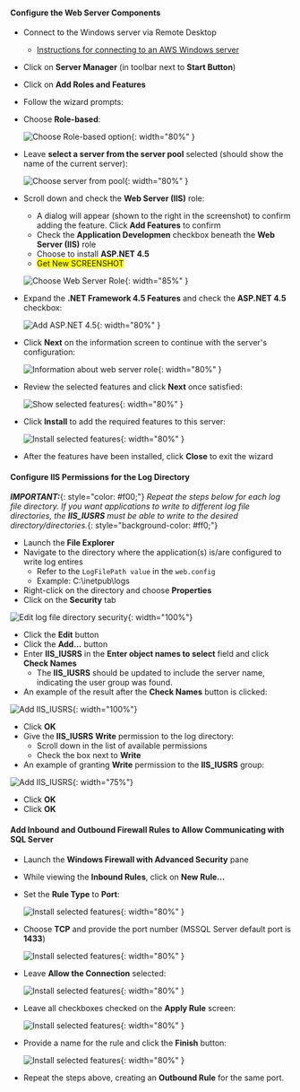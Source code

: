 
#### Configure the Web Server Components

* Connect to the Windows server via Remote Desktop
  * [Instructions for connecting to an AWS Windows server](http://docs.aws.amazon.com/AWSEC2/latest/WindowsGuide/connecting_to_windows_instance.html)
* Click on **Server Manager** (in toolbar next to **Start Button**)
* Click on **Add Roles and Features**
* Follow the wizard prompts:
* Choose **Role-based**:

  ![Choose Role-based option](/res/images/checklist/add-roles-features-01-role-based.png){: width="80%" }

* Leave **select a server from the server pool** selected (should show the name of the current server):

  ![Choose server from pool](/res/images/checklist/add-roles-features-02-choose-server.png){: width="80%" }

* Scroll down and check the **Web Server (IIS)** role:
  * A dialog will appear (shown to the right in the screenshot) to confirm adding the feature.  Click **Add Features** to confirm
  * Check the **Application Developmen** checkbox beneath the **Web Server (IIS)** role
  * Choose to install **ASP.NET 4.5**
  * <span style="background-color: #ff0;">Get New SCREENSHOT</span>

  ![Choose Web Server Role](/res/images/checklist/add-roles-features-03-web-server-role.png){: width="85%" }

* Expand the **.NET Framework 4.5 Features** and check the **ASP.NET 4.5** checkbox:

  ![Add ASP.NET 4.5](/res/images/checklist/add-roles-features-04-dotnet-45.png){: width="80%" }

* Click **Next** on the information screen to continue with the server's configuration:

  ![Information about web server role](/res/images/checklist/add-roles-features-05-notification.png){: width="80%" }

* Review the selected features and click **Next** once satisfied:

  ![Show selected features](/res/images/checklist/add-roles-features-06-show-selected-features.png){: width="80%" }

* Click **Install** to add the required features to this server:

  ![Install selected features](/res/images/checklist/add-roles-features-07-install.png){: width="80%" }

* After the features have been installed, click **Close** to exit the wizard

#### Configure IIS Permissions for the Log Directory
***IMPORTANT:***{: style="color: #f00;"} *Repeat the steps below for each log file directory.  If you want applications to write to different log file directories, the **IIS_IUSRS** must be able to write to the desired directory/directories.*{: style="background-color: #ff0;"}

* Launch the **File Explorer**
* Navigate to the directory where the application(s) is/are configured to write log entires
  * Refer to the `LogFilePath value` in the `web.config`
  * Example: <span class="placeholder-example">C:\inetpub\logs</span>
* Right-click on the directory and choose **Properties**
* Click on the **Security** tab

![Edit log file directory security](/res/images/checklist/file_explorer_01_security_tab.png){: width="100%"}

* Click the **Edit** button
* Click the **Add...** button
* Enter **IIS_IUSRS** in the **Enter object names to select** field and click **Check Names**
  * The **IIS_IUSRS** should be updated to include the server name, indicating the user group was found.
* An example of the result after the **Check Names** button is clicked:

![Add IIS_IUSRS](/res/images/checklist/file_explorer_02_check_names.png){: width="100%"}

* Click **OK**
* Give the **IIS_IUSRS** **Write** permission to the log directory:
  * Scroll down in the list of available permissions
  * Check the box next to **Write**
* An example of granting **Write** permission to the **IIS_IUSRS** group:

![Add IIS_IUSRS](/res/images/checklist/file_explorer_03_add_write_perms.png){: width="75%"}

* Click **OK**
* Click **OK**

#### Add Inbound and Outbound Firewall Rules to Allow Communicating with SQL Server
* Launch the **Windows Firewall with Advanced Security** pane
* While viewing the **Inbound Rules**, click on **New Rule...**
* Set the **Rule Type** to **Port**:

  ![Install selected features](/res/images/checklist/win_fw_01_new_rule.png){: width="80%" }

* Choose **TCP** and provide the port number (MSSQL Server default port is **1433**)

  ![Install selected features](/res/images/checklist/win_fw_02_define_port.png){: width="80%" }

* Leave **Allow the Connection** selected:

  ![Install selected features](/res/images/checklist/win_fw_03_allow.png){: width="80%" }

* Leave all checkboxes checked on the **Apply Rule** screen:

  ![Install selected features](/res/images/checklist/win_fw_04_apply_rule.png){: width="80%" }

* Provide a name for the rule and click the **Finish** button:

  ![Install selected features](/res/images/checklist/win_fw_05_name_rule.png){: width="80%" }

* Repeat the steps above, creating an **Outbound Rule** for the same port.
